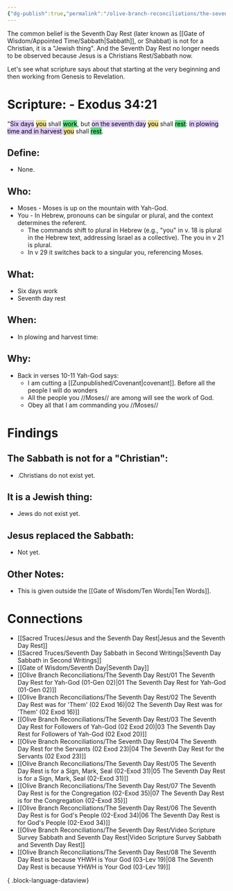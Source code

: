 ```yaml
---
{"dg-publish":true,"permalink":"/olive-branch-reconciliations/the-seventh-day-rest/06-the-seventh-day-rest-is-for-god-s-people-02-exod-34/","tags":["#OliveBranch","#Sabbath","SeventhDayRest"]}
---
```


The common belief is the Seventh Day Rest (later known as [[Gate of Wisdom/Appointed Time/Sabbath\|Sabbath]], or Shabbat) is not for a Christian, it is a "Jewish thing". And the Seventh Day Rest no longer needs to be observed because Jesus is a Christians Rest/Sabbath now. 

Let's see what scripture says about that starting at the very beginning and then working from Genesis to Revelation. 
# Scripture:  - Exodus 34:21

"<mark style="background: #D2B3FFA6;">Six days</mark> <mark style="background: #E0CC4BA6;">you</mark> shall <mark style="background: #04CD3EA6;">work</mark>, but <mark style="background: #D2B3FFA6;">on the seventh day</mark> <mark style="background: #E0CC4BA6;">you</mark> shall <mark style="background: #04CD3EA6;">rest</mark>: <mark style="background: #D2B3FFA6;">in plowing time and in harvest </mark><mark style="background: #E0CC4BA6;">you</mark> shall <mark style="background: #04CD3EA6;">rest</mark>. 

## **Define**: 
- None.
## **Who**:
- Moses - Moses is up on the mountain with Yah-God.
- You - In Hebrew, pronouns can be singular or plural, and the context determines the referent. 
	- The commands shift to plural in Hebrew (e.g., "you" in v. 18 is plural in the Hebrew text, addressing Israel as a collective). The you in v 21 is plural.
	- In v 29 it switches back to a singular you, referencing Moses. 

## **What**: 
- Six days work
- Seventh day rest
## **When**:
- In plowing and harvest time:

## **Why**: 
- Back in verses 10-11 Yah-God says:
	- I am cutting a [[Zunpublished/Covenant\|covenant]]. Before all the people I will do wonders
	- All the people you //Moses// are among will see the work of God. 
	- Obey all that I am commanding you //Moses//

# Findings

## The Sabbath is not for a "Christian":
- .Christians do not exist yet.
## It is a Jewish thing: 
-  Jews do not exist yet.
## Jesus replaced the Sabbath:
- Not yet.

## Other Notes:
- This is given outside the [[Gate of Wisdom/Ten Words\|Ten Words]].

# Connections


- [[Sacred Truces/Jesus and the Seventh Day Rest\|Jesus and the Seventh Day Rest]]
- [[Sacred Truces/Seventh Day Sabbath in Second Writings\|Seventh Day Sabbath in Second Writings]]
- [[Gate of Wisdom/Seventh Day\|Seventh Day]]
- [[Olive Branch Reconciliations/The Seventh Day Rest/01 The Seventh Day Rest for Yah-God (01-Gen 02)\|01 The Seventh Day Rest for Yah-God (01-Gen 02)]]
- [[Olive Branch Reconciliations/The Seventh Day Rest/02 The Seventh Day Rest was for 'Them' (02 Exod 16)\|02 The Seventh Day Rest was for 'Them' (02 Exod 16)]]
- [[Olive Branch Reconciliations/The Seventh Day Rest/03 The Seventh Day Rest for Followers of Yah-God (02 Exod 20)\|03 The Seventh Day Rest for Followers of Yah-God (02 Exod 20)]]
- [[Olive Branch Reconciliations/The Seventh Day Rest/04 The Seventh Day Rest for the Servants (02 Exod 23)\|04 The Seventh Day Rest for the Servants (02 Exod 23)]]
- [[Olive Branch Reconciliations/The Seventh Day Rest/05 The Seventh Day Rest is for a Sign, Mark, Seal (02-Exod 31)\|05 The Seventh Day Rest is for a Sign, Mark, Seal (02-Exod 31)]]
- [[Olive Branch Reconciliations/The Seventh Day Rest/07 The Seventh Day Rest is for the Congregation (02-Exod 35)\|07 The Seventh Day Rest is for the Congregation (02-Exod 35)]]
- [[Olive Branch Reconciliations/The Seventh Day Rest/06 The Seventh Day Rest is for God's People (02-Exod 34)\|06 The Seventh Day Rest is for God's People (02-Exod 34)]]
- [[Olive Branch Reconciliations/The Seventh Day Rest/Video Scripture Survey Sabbath and Seventh Day Rest\|Video Scripture Survey Sabbath and Seventh Day Rest]]
- [[Olive Branch Reconciliations/The Seventh Day Rest/08 The Seventh Day Rest is because YHWH is Your God (03-Lev 19)\|08 The Seventh Day Rest is because YHWH is Your God (03-Lev 19)]]

{ .block-language-dataview}

